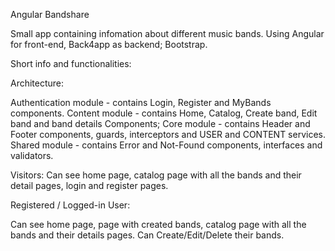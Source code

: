 Angular Bandshare 

Small app containing infomation about different music bands. Using Angular for front-end, Back4app as backend; Bootstrap.

Short info and functionalities:

Architecture:

Authentication module - contains Login, Register and MyBands components.
Content module - contains Home, Catalog, Create band, Edit band and band details Components;
Core module - contains Header and Footer components, guards, interceptors and USER and CONTENT services.
Shared module - contains Error and Not-Found components, interfaces and validators.


Visitors:
Can see home page, catalog page with all the bands and their detail pages, login and register pages.

Registered / Logged-in User:

Can see home page, page with created bands, catalog page with all the bands and their details pages. Can Create/Edit/Delete their bands.